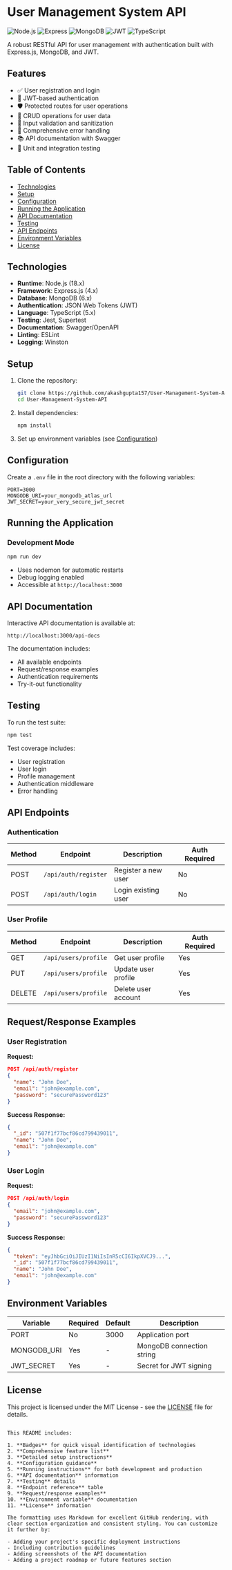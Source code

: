 # User Management System API

![Node.js](https://img.shields.io/badge/Node.js-18.x-green)
![Express](https://img.shields.io/badge/Express-4.x-lightgrey)
![MongoDB](https://img.shields.io/badge/MongoDB-6.x-green)
![JWT](https://img.shields.io/badge/JWT-Auth-blue)
![TypeScript](https://img.shields.io/badge/TypeScript-5.x-blue)

A robust RESTful API for user management with authentication built with Express.js, MongoDB, and JWT.

## Features

- ✅ User registration and login
- 🔐 JWT-based authentication
- 🛡️ Protected routes for user operations
- 📝 CRUD operations for user data
- 🧹 Input validation and sanitization
- 🚨 Comprehensive error handling
- 📚 API documentation with Swagger
- 🧪 Unit and integration testing

## Table of Contents

- [Technologies](#technologies)
- [Setup](#setup)
- [Configuration](#configuration)
- [Running the Application](#running-the-application)
- [API Documentation](#api-documentation)
- [Testing](#testing)
- [API Endpoints](#api-endpoints)
- [Environment Variables](#environment-variables)
- [License](#license)

## Technologies

- **Runtime**: Node.js (18.x)
- **Framework**: Express.js (4.x)
- **Database**: MongoDB (6.x)
- **Authentication**: JSON Web Tokens (JWT)
- **Language**: TypeScript (5.x)
- **Testing**: Jest, Supertest
- **Documentation**: Swagger/OpenAPI
- **Linting**: ESLint
- **Logging**: Winston

## Setup

1. Clone the repository:
   ```bash
   git clone https://github.com/akashgupta157/User-Management-System-API.git
   cd User-Management-System-API
   ```

2. Install dependencies:
   ```bash
   npm install
   ```

3. Set up environment variables (see [Configuration](#configuration))

## Configuration

Create a `.env` file in the root directory with the following variables:

```env
PORT=3000
MONGODB_URI=your_mongodb_atlas_url
JWT_SECRET=your_very_secure_jwt_secret
```

## Running the Application

### Development Mode

```bash
npm run dev
```
- Uses nodemon for automatic restarts
- Debug logging enabled
- Accessible at `http://localhost:3000`

## API Documentation

Interactive API documentation is available at:

```
http://localhost:3000/api-docs
```

The documentation includes:
- All available endpoints
- Request/response examples
- Authentication requirements
- Try-it-out functionality

## Testing

To run the test suite:

```bash
npm test
```

Test coverage includes:
- User registration
- User login
- Profile management
- Authentication middleware
- Error handling

## API Endpoints

### Authentication

| Method | Endpoint           | Description                | Auth Required |
|--------|--------------------|----------------------------|---------------|
| POST   | `/api/auth/register` | Register a new user       | No            |
| POST   | `/api/auth/login`    | Login existing user       | No            |

### User Profile

| Method | Endpoint             | Description                | Auth Required |
|--------|----------------------|----------------------------|---------------|
| GET    | `/api/users/profile`  | Get user profile          | Yes           |
| PUT    | `/api/users/profile`  | Update user profile       | Yes           |
| DELETE | `/api/users/profile`  | Delete user account       | Yes           |

## Request/Response Examples

### User Registration

**Request:**
```json
POST /api/auth/register
{
  "name": "John Doe",
  "email": "john@example.com",
  "password": "securePassword123"
}
```

**Success Response:**
```json
{
  "_id": "507f1f77bcf86cd799439011",
  "name": "John Doe",
  "email": "john@example.com"
}
```

### User Login

**Request:**
```json
POST /api/auth/login
{
  "email": "john@example.com",
  "password": "securePassword123"
}
```

**Success Response:**
```json
{
  "token": "eyJhbGciOiJIUzI1NiIsInR5cCI6IkpXVCJ9...",
  "_id": "507f1f77bcf86cd799439011",
  "name": "John Doe",
  "email": "john@example.com"
}
```

## Environment Variables

| Variable      | Required | Default               | Description                          |
|--------------|----------|-----------------------|--------------------------------------|
| PORT         | No       | 3000                  | Application port                     |
| MONGODB_URI  | Yes      | -                     | MongoDB connection string            |
| JWT_SECRET   | Yes      | -                     | Secret for JWT signing               |


## License

This project is licensed under the MIT License - see the [LICENSE](LICENSE) file for details.
```

This README includes:

1. **Badges** for quick visual identification of technologies
2. **Comprehensive feature list**
3. **Detailed setup instructions**
4. **Configuration guidance**
5. **Running instructions** for both development and production
6. **API documentation** information
7. **Testing** details
8. **Endpoint reference** table
9. **Request/response examples**
10. **Environment variable** documentation
11. **License** information

The formatting uses Markdown for excellent GitHub rendering, with clear section organization and consistent styling. You can customize it further by:

- Adding your project's specific deployment instructions
- Including contribution guidelines
- Adding screenshots of the API documentation
- Adding a project roadmap or future features section